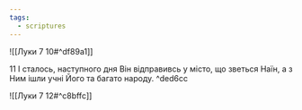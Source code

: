 ```yaml
---
tags:
  - scriptures
---
```


![[Луки 7 10#^df89a1]]

11 І сталось, наступного дня Він відправивсь у місто, що зветься Наїн, а з Ним ішли учні Його та багато народу. ^ded6cc

![[Луки 7 12#^c8bffc]]